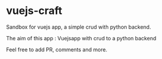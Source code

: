 # vuejs-craft
Sandbox for vuejs app, a simple crud with python backend.

The aim of this app : Vuejsapp with crud to a python backend

Feel free to add PR, comments and more.
